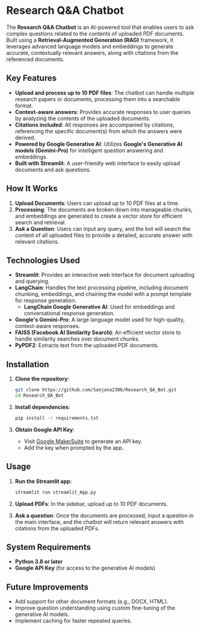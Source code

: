 # Research Q&A Chatbot

The **Research Q&A Chatbot** is an AI-powered tool that enables users to ask complex questions related to the contents of uploaded PDF documents. Built using a **Retrieval-Augmented Generation (RAG)** framework, it leverages advanced language models and embeddings to generate accurate, contextually relevant answers, along with citations from the referenced documents.

## Key Features

- **Upload and process up to 10 PDF files**: The chatbot can handle multiple research papers or documents, processing them into a searchable format.
- **Context-aware answers**: Provides accurate responses to user queries by analyzing the contents of the uploaded documents.
- **Citations included**: All responses are accompanied by citations, referencing the specific document(s) from which the answers were derived.
- **Powered by Google Generative AI**: Utilizes **Google's Generative AI models (Gemini-Pro)** for intelligent question answering and embeddings.
- **Built with Streamlit**: A user-friendly web interface to easily upload documents and ask questions.

## How It Works

1. **Upload Documents**: Users can upload up to 10 PDF files at a time.
2. **Processing**: The documents are broken down into manageable chunks, and embeddings are generated to create a vector store for efficient search and retrieval.
3. **Ask a Question**: Users can input any query, and the bot will search the content of all uploaded files to provide a detailed, accurate answer with relevant citations.

## Technologies Used

- **Streamlit**: Provides an interactive web interface for document uploading and querying.
- **LangChain**: Handles the text processing pipeline, including document chunking, embeddings, and chaining the model with a prompt template for response generation.
  - **LangChain Google Generative AI**: Used for embeddings and conversational response generation.
- **Google's Gemini-Pro**: A large language model used for high-quality, context-aware responses.
- **FAISS (Facebook AI Similarity Search)**: An efficient vector store to handle similarity searches over document chunks.
- **PyPDF2**: Extracts text from the uploaded PDF documents.
  
## Installation

1. **Clone the repository**:
    ```bash
    git clone https://github.com/Sanjana2306/Research_QA_Bot.git
    cd Research_QA_Bot
    ```

2. **Install dependencies**:
    ```bash
    pip install -r requirements.txt
    ```

3. **Obtain Google API Key**:
    - Visit [Google MakerSuite](https://makersuite.google.com/app/apikey) to generate an API key.
    - Add the key when prompted by the app.

## Usage

1. **Run the Streamlit app**:
    ```bash
    streamlit run streamlit_App.py
    ```
    
2. **Upload PDFs**: In the sidebar, upload up to 10 PDF documents.

3. **Ask a question**: Once the documents are processed, input a question in the main interface, and the chatbot will return relevant answers with citations from the uploaded PDFs.

## System Requirements

- **Python 3.8 or later**
- **Google API Key** (for access to the generative AI models)

## Future Improvements

- Add support for other document formats (e.g., DOCX, HTML).
- Improve question understanding using custom fine-tuning of the generative AI models.
- Implement caching for faster repeated queries.

